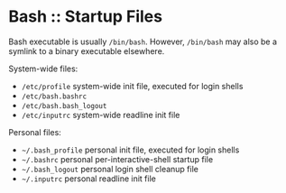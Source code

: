 # Bash :: Startup Files

Bash executable is usually `/bin/bash`. However, `/bin/bash` may also be a symlink to a binary executable elsewhere.


System-wide files:
- `/etc/profile` system-wide init file, executed for login shells
- `/etc/bash.bashrc`
- `/etc/bash.bash_logout`
- `/etc/inputrc` system-wide readline init file

Personal files:
- `~/.bash_profile` personal init file, executed for login shells
- `~/.bashrc` personal per-interactive-shell startup file
- `~/.bash_logout` personal login shell cleanup file
- `~/.inputrc` personal readline init file
